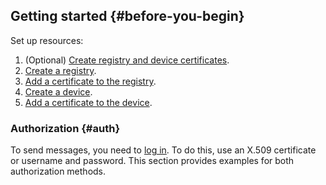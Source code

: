 ## Getting started {#before-you-begin}

Set up resources:
1. (Optional) [Create registry and device certificates](../../iot-core/operations/certificates/create-certificates.md).
1. [Create a registry](../../iot-core/operations/registry/registry-create.md).
1. [Add a certificate to the registry](../../iot-core/operations/certificates/registry-certificates.md#add-cert).
1. [Create a device](../../iot-core/operations/device/device-create.md).
1. [Add a certificate to the device](../../iot-core/operations/certificates/device-certificates.md#add-cert).

### Authorization {#auth}

To send messages, you need to [log in](../../iot-core/concepts/authorization.md). To do this, use an X.509 certificate or username and password. This section provides examples for both authorization methods.
